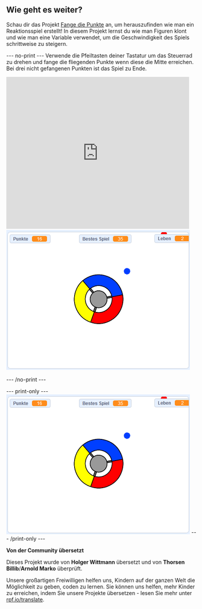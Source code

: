 ## Wie geht es weiter?

Schau dir das Projekt [Fange die Punkte](https://projects.raspberrypi.org/de-DE/projects/catch-the-dots?utm_source=pathway&utm_medium=whatnext&utm_campaign=projects) an, um herauszufinden wie man ein Reaktionsspiel erstellt! In diesem Projekt lernst du wie man Figuren klont und wie man eine Variable verwendet, um die Geschwindigkeit des Spiels schrittweise zu steigern.

--- no-print --- Verwende die Pfeiltasten deiner Tastatur um das Steuerrad zu drehen und fange die fliegenden Punkte wenn diese die Mitte erreichen. Bei drei nicht gefangenen Punkten ist das Spiel zu Ende.

<div class="scratch-preview">
  <iframe allowtransparency="true" width="485" height="402" src="https://scratch.mit.edu/projects/embed/252923761/?autostart=false" frameborder="0" scrolling="no"></iframe>
  <img src="images/dots-final.png">
</div>

--- /no-print ---

--- print-only --- ![Dots screenshot](images/dots-final.png) --- /print-only ---


**Von der Community übersetzt**

Dieses Projekt wurde von **Holger Wittmann** übersetzt und von **Thorsen Billib**/**Arnold Marko** überprüft.

Unsere großartigen Freiwilligen helfen uns, Kindern auf der ganzen Welt die Möglichkeit zu geben, coden zu lernen. Sie können uns helfen, mehr Kinder zu erreichen, indem Sie unsere Projekte übersetzen - lesen Sie mehr unter [rpf.io/translate](https://rpf.io/translate).